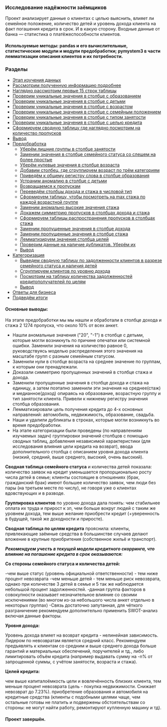 ### Исследование надёжности заёмщиков

Проект анализирует данные о клиентах с целью выяснить, влияет ли семейное положение, количество детей и уровень дохода клиента на факт погашения кредита в срок. И в какую сторону. Входные данные от банка — статистика о платёжеспособности клиентов.
#### Используемые методы: pandas и его вычислительные, статистические модули и модули предобработки; pymystem3 в части лемматизации описания клиентов и их потребности.


### Разделы
- <a href='#Изучим данные, предоставленные кредитным отделом'>Этап изучения данных</a>
 - <a href='#Рассмотрим полученную информацию подробнее'>Рассмотрим полученную информацию подробнее</a>
 - <a href='#Наглядно рассмотрим первые 15 строк таблицы'>Наглядно рассмотрим первые 15 строк таблицы</a>
 - <a href='#Проверим уникальные значения в столбце с образованием'>Проверим уникальные значения в столбце с образованием</a>
 - <a href='#Проверим уникальные значения в столбце с детьми'>Проверим уникальные значения в столбце с детьми</a>
 - <a href='#Проверим уникальные значения в столбце с возрастом'>Проверим уникальные значения в столбце с возрастом</a>
 - <a href='#Проверим уникальные значения в столбце с семейным положением'>Проверим уникальные значения в столбце с семейным положением</a> 
 - <a href='#Проверим уникальные значения в столбце с типом занятости'>Проверим уникальные значения в столбце с типом занятости</a> 
 - <a href='#Проверим уникальные значения в столбце с целью кредита'>Проверим уникальные значения в столбце с целью кредита</a>
 - <a href='#Сформируем сводную таблицу где наглядно посмотрим на количество пропусков'>Сформируем сводную таблицу где наглядно посмотрим на количество пропусков</a> 
 - <a href='#Вывод1'>Вывод</a> 
- <a href='#Предобработка данных'>Предобработка</a>
    - <a href='#Уберём лишние группы в столбце занятости'>Уберём лишние группы в столбце занятости</a>
    - <a href='#Заменим значения в столбце семейного статуса со слешем на более простые'>Заменим значения в столбце семейного статуса со слешем на более простые</a>
    - <a href='#Уберём нулевые значения в столбце возраста'>Уберём нулевые значения в столбце возраста</a>
    - <a href='#Добавим столбец, где сгруппируем возраст по трём категориям'>Добавим столбец, где сгруппируем возраст по трём категориям</a>
    - <a href='#Приведём к общему регистру слова в столбце образования'>Приведём к общему регистру слова в столбце образования</a>
    - <a href='#Устраним аномалию в столбце с детьми'>Устраним аномалию в столбце с детьми</a>
    - <a href='#Возвращаемся к пропускам'>Возвращаемся к пропускам</a> 
    - <a href='#Переведём столбцы дохода и стажа в числовой тип'>Переведём столбцы дохода и стажа в числовой тип</a>
    - <a href='#Сформируем таблицу, чтобы посмотреть на max стажа по каждой возрастной группе'>Сформируем таблицу, чтобы посмотреть на max стажа по каждой возрастной группе</a>
    - <a href='#Заменим аномально высокие значения стажа'>Заменим аномально высокие значения стажа</a>
    - <a href='#Проверим, одни и теже клиенты не указали информацию о стаже и доходе или это разные люди'>Докажем симметрию пропусков в столбцах дохода и стажа</a>
    - <a href='#Сформируем таблицы распространения пропусков в столбце стажа'>Сформируем таблицы распространения пропусков в столбцах стажа</a>
    - <a href='#Заменим пропущенные значения в столбце дохода'>Заменим пропущенные значения в столбце дохода</a>
    - <a href='#Заменим пропущенные значения в столбце стажа'>Заменим пропущенные значения в столбце стажа</a>
    - <a href='#Лемматизируем'>Лемматизируем значения столбца целей</a>
    - <a href='#Проверим данные на наличие дубликатов. Уберём их'>Проверим данные на наличие дубликатов. Уберём их</a>
    - <a href='#Вывод2'>Вывод</a> 
- <a href='#Категоризация данных'>Категоризация</a>
    - <a href='#Выведем сводную таблицу по задолженности клиентов в разрезе семейного статуса и наличия детей'>Выведем сводную таблицу по задолженности клиентов в разрезе семейного статуса и наличия детей</a>
    - <a href='#Сгруппируем клиентов по уровню дохода'>Сгруппируем клиентов по уровню дохода</a>
    - <a href='#Посмотрим на таблицу количества задолженностей кредитополучателей по целям'>Посмотрим на таблицу количества задолженностей кредитополучателей по целям</a>
    - <a href='#Вывод3'>Вывод</a> 
- <a href='#Ответы для бизнеса'>Ответы для бизнеса</a>
- <a href='#Подведём итоги'>Подведём итоги</a>
#### Основные выводы:


На этапе предобработки мы мы нашли и обработали в столбце дохода и стажа 2 1274 пропуска, что около 10% от всех анкет.

 - Нашли аномальные значения ("20", "-1") в столбце с детьми, которые могли возникнуть по причине опечатки или системной ошибки. Заменили значения на количество равное 0, руководствуясь моделью распределения этого значения на масштабе групп с разным семейным статусом.
- Заменили нули в столбце возраста на среднее значение по группам, к которым они пренадлежали.
- Доказали симметрию пропущенных значений в столбце стажа и дохода.
- Заменили пропущенные значения в столбце дохода и стажа на единицу, а затем поэтапно заменили эти значения на среднее(стаж) и медианное(доход) опираясь на образование, возрастную группу и тип занятости клиента. Привели к нижнему регистру значения столбца образования.
- Лемматизировали цель получения кредита до 4-х основных направлений: автомобиль, недвижимость, образование, свадьба.
- Наши и удалили дубликаты в строках, которые могли возникнуть во время предобработки.
- На этапе категоризации были проведены (по направлениям изучаемых задач) группировки значений столбцов с помощью сводных таблиц, добавления независимой характеристики (для исследования влияния цели кредита на возврат), ввода дополнительного столбца с описанием уровня дохода клиента (низкий, средний, выше среднего, высокий, очень высокий).

**Сводная таблица семейного статуса** и количества детей показала: количество заявок на кредит уменьшается пропорционально росту числа детей в семье; клиенты состоящие в отношениях (брак, гражданский брак) имеют большее количество заявок, чем люди без пары (на третьем месте по числу), не говоря уже о клиентах вдовствующих и в разводе.

**Группировка клиентов** по уровню дохода дала понять: чем стабильнее оплата их труда и прирост к зп, чем больше вокруг людей с таким же уровнем дохода, тем выше желание приобрести кредит (+уверенность в будущей, такой же доходности и приросте).

**Сводная таблица по целям кредита** прояснила: клиенты, привлекающие заёмные средства в большинстве случаев делают вложение в крупные приобритения (собственное жильё и транспорт).

***Рекомендуем учесть в текущей модели кредитного скорринга, что влияние на погашение кредита в срок оказываются:***

**Со стороны семейного статуса и количества детей:**

-чем выше статус (уровень официальной ответственности) - тем ниже процент невозврата
-чем меньше детей - тем меньше риск невозврата, однако при количестве 3 детей в семье и 5 так же наблюдается небольшой процент задолженностей.
-данная группа факторов в совокупности оказывает незначительное влияние со своими исключениями (во многом из-за небольшого числа анкет отдельно в некоторых группах) -Связь достаточно запутанная, для чёткого разграничение рекомендуем дополнительно применить SWOT-анализ включая данные факторы.

**Уровня дохода:**

Уровень дохода влияет на возврат кредита - нелинейная зависимость. Лидером по невозвратам является средний класс. Рекомендуем предъявлять к клиентам со средним и выше среднего дохода больше гарантий и материальных обеспечений, поручителей и тд., либо лимитировать объём кредита (например выдавать сумму на -n% от запрощенной суммы, с учётом занятости, возраста и стажа).

**Целей кредита:**

чем выше капиталоёмкость цели и вовлечённость близких клиента, тем меньше процент невозврата (цель - покупка недвижимости. Снижает невозврат до 7.23%).
приобретение образования и автомобиля на кредитные средства (клиенты с подобными целями чаще, чем остальные готовы не платить и подвержены обстоятельствам со стороны: не могут найти работу, ремонтируют купленную машину и тд).


#### Проект завершён.
